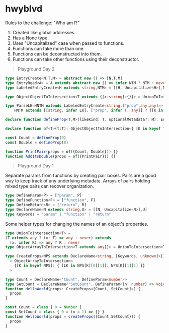 # hwyblvd
Rules to the challenge: "Who am I?"
1. Created like global addresses.
2. Has a None type.
3. Uses "Uncapitalized" case when passed to functions.
4. Functions can take more than one.
5. Functions can be deconstructed into them.
6. Functions can take other functions using their deconstructor.

> Playground Day 2
  
```ts
type EntryCreate<N,T,M> = abstract new () => [N,T,M]
type EntryRead<A> = A extends abstract new () => infer NTM ? NTM : never
type LabeledEntryCreate<H extends string,NTM> = [[H, Uncapitalize<H>],NTM]
```
```ts
type ObjectObjectToIntersection<T extends {[x:string]:{}}> = UnionToIntersection<T[keyof T]>
```
```ts
type ParseLE<HNTM extends LabeledEntryCreate<string,["prop",any,any]>> = 
    HNTM extends [[string, infer LK], ["prop", infer T, any]] ? {[K in LK]: T} : never
```
```ts
declare function defineProp<T,M>(likeKind: T, optionalMetadata?: M): EntryCreate<"prop", T, M>

declare function of<T>(t:T): ObjectObjectToIntersection<{ [K in keyof T]: T[K] extends (a: infer P, ...args: any[]) => any ? P extends {} ? P : {} : ParseLE<LabeledEntryCreate<K,EntryRead<T[K]>>>}>
```
```ts
const Count = defineProp(0)
const Double = defineProp(0)

function PrintPair(props = of({Count, Double})) {}
function AddItsDouble(props = of({PrintPair})) {}
```
  
> Playground Day 1
  
Separate params from functions by creating pair boxes. 
Pairs are a good way to keep track of any underlying metadata. 
Arrays of pairs holding mixed type pairs can recover organization.
```ts
type DefineParam<P> = ["param", P]
type DefineFunction<F> = ["function", F]
type DefineReturn<R> = ["return", R]
type DeclareName<N extends string,U> = [[N, Uncapitalize<N>],U]
type Keywords = "param" | "function" | "return"
```
Some helper types for changing the names of an object's properties.
```ts
type UnionToIntersection<T> = 
(T extends any ? (x: T) => any : never) extends 
  (x: infer R) => any ? R : never
type ObjectArrayToIntersection<T extends any[]> = UnionToIntersection<T[number]>
```
```ts
type CreateProps<NPS extends DeclareName<string, [Keywords, unknown]>[]>
  = ObjectArrayToIntersection<
    {[K in keyof NPS]: { [LK in NPS[K][0][1]]: NPS[K][1][1] }}
  >
```
```ts
type Count = DeclareName<"Count", DefineParam<number>>
type SetCount = DeclareName<"SetCount", DefineParam<(n: number) => void>>
function HelloWorld(props: CreateProps<[Count, SetCount]>) {
  props
}
```
```ts
const Count = class { 0 = Number }
const SetCount = class { 0 = (n = 1) => {} }
function HelloWorld(props = createProps({Count,SetCount})) {
  props
}
```

